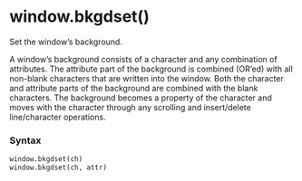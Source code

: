 # window.bkgdset()

Set the window’s background.

A window’s background consists of a character and any combination of attributes. The attribute part of the background is combined (OR’ed) with all non-blank characters that are written into the window. Both the character and attribute parts of the background are combined with the blank characters. The background becomes a property of the character and moves with the character through any scrolling and insert/delete line/character operations.

### Syntax

```python
window.bkgdset(ch)
window.bkgdset(ch, attr)
```